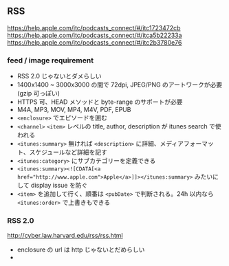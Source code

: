 ## RSS

https://help.apple.com/itc/podcasts_connect/#/itc1723472cb
https://help.apple.com/itc/podcasts_connect/#/itca5b22233a
https://help.apple.com/itc/podcasts_connect/#/itc2b3780e76

### feed / image requirement

- RSS 2.0 じゃないとダメらしい
- 1400x1400 ~ 3000x3000 の間で 72dpi, JPEG/PNG のアートワークが必要(gzip 可っぽい)
- HTTPS 可、HEAD メソッドと byte-range のサポートが必要
- M4A, MP3, MOV, MP4, M4V, PDF, EPUB
- `<enclosure>` でエピソードを囲む
- `<channel>` `<item>` レベルの title, author, description が itunes search で使われる
- `<itunes:summary>` 無ければ `<description>` に詳細、メディアフォーマット、スケジュールなど詳細を記す
- `<itunes:category>` にサブカテゴリーを定義できる
- `<itunes:summary><![CDATA[<a href="http://www.apple.com">Apple</a>]]></itunes:summary>` みたいにして display issue を防ぐ
- `<item>` を追加して行く、順番は `<pubDate>` で判断される。24h 以内なら `<itunes:order>` で上書きもできる

### RSS 2.0

http://cyber.law.harvard.edu/rss/rss.html

- enclosure の url は http じゃないとだめらしい
- 
